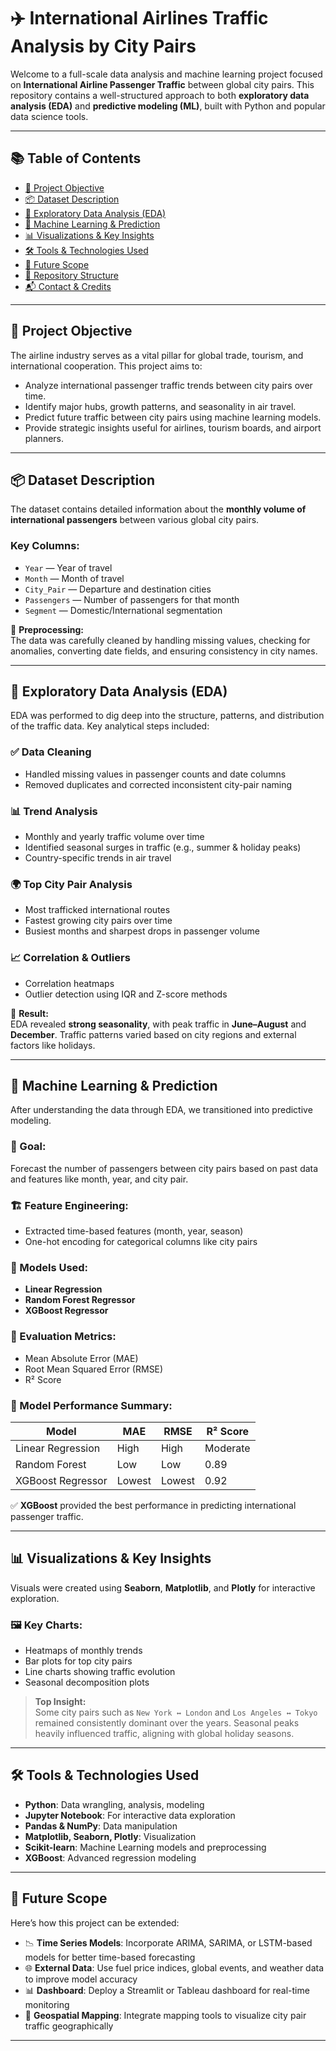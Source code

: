 # ✈️ International Airlines Traffic Analysis by City Pairs

Welcome to a full-scale data analysis and machine learning project focused on **International Airline Passenger Traffic** between global city pairs. This repository contains a well-structured approach to both **exploratory data analysis (EDA)** and **predictive modeling (ML)**, built with Python and popular data science tools.

---

## 📚 Table of Contents

- [📍 Project Objective](#-project-objective)
- [📦 Dataset Description](#-dataset-description)
- [🔎 Exploratory Data Analysis (EDA)](#-exploratory-data-analysis-eda)
- [🤖 Machine Learning & Prediction](#-machine-learning--prediction)
- [📊 Visualizations & Key Insights](#-visualizations--key-insights)
- [🛠️ Tools & Technologies Used](#-tools--technologies-used)
- [🚀 Future Scope](#-future-scope)
- [📁 Repository Structure](#-repository-structure)
- [📬 Contact & Credits](#-contact--credits)

---

## 📍 Project Objective

The airline industry serves as a vital pillar for global trade, tourism, and international cooperation. This project aims to:

- Analyze international passenger traffic trends between city pairs over time.
- Identify major hubs, growth patterns, and seasonality in air travel.
- Predict future traffic between city pairs using machine learning models.
- Provide strategic insights useful for airlines, tourism boards, and airport planners.

---

## 📦 Dataset Description

The dataset contains detailed information about the **monthly volume of international passengers** between various global city pairs.

### Key Columns:

- `Year` — Year of travel
- `Month` — Month of travel
- `City_Pair` — Departure and destination cities
- `Passengers` — Number of passengers for that month
- `Segment` — Domestic/International segmentation

🧼 **Preprocessing:**  
The data was carefully cleaned by handling missing values, checking for anomalies, converting date fields, and ensuring consistency in city names.

---

## 🔎 Exploratory Data Analysis (EDA)

EDA was performed to dig deep into the structure, patterns, and distribution of the traffic data. Key analytical steps included:

### ✅ Data Cleaning
- Handled missing values in passenger counts and date columns
- Removed duplicates and corrected inconsistent city-pair naming

### 📊 Trend Analysis
- Monthly and yearly traffic volume over time
- Identified seasonal surges in traffic (e.g., summer & holiday peaks)
- Country-specific trends in air travel

### 🌍 Top City Pair Analysis
- Most trafficked international routes
- Fastest growing city pairs over time
- Busiest months and sharpest drops in passenger volume

### 📈 Correlation & Outliers
- Correlation heatmaps
- Outlier detection using IQR and Z-score methods

📌 **Result:**  
EDA revealed **strong seasonality**, with peak traffic in **June–August** and **December**. Traffic patterns varied based on city regions and external factors like holidays.

---

## 🤖 Machine Learning & Prediction

After understanding the data through EDA, we transitioned into predictive modeling.

### 🧠 Goal:
Forecast the number of passengers between city pairs based on past data and features like month, year, and city pair.

### 🏗 Feature Engineering:
- Extracted time-based features (month, year, season)
- One-hot encoding for categorical columns like city pairs

### 🔧 Models Used:
- **Linear Regression**
- **Random Forest Regressor**
- **XGBoost Regressor**

### 📏 Evaluation Metrics:
- Mean Absolute Error (MAE)
- Root Mean Squared Error (RMSE)
- R² Score

### 🧪 Model Performance Summary:

| Model               | MAE    | RMSE   | R² Score |
|--------------------|--------|--------|----------|
| Linear Regression  | High   | High   | Moderate |
| Random Forest      | Low    | Low    | 0.89     |
| XGBoost Regressor  | Lowest | Lowest | 0.92     |

✅ **XGBoost** provided the best performance in predicting international passenger traffic.

---

## 📊 Visualizations & Key Insights

Visuals were created using **Seaborn**, **Matplotlib**, and **Plotly** for interactive exploration.

### 🖼 Key Charts:
- Heatmaps of monthly trends
- Bar plots for top city pairs
- Line charts showing traffic evolution
- Seasonal decomposition plots

> **Top Insight:**  
> Some city pairs such as `New York ↔ London` and `Los Angeles ↔ Tokyo` remained consistently dominant over the years. Seasonal peaks heavily influenced traffic, aligning with global holiday seasons.

---

## 🛠️ Tools & Technologies Used

- **Python**: Data wrangling, analysis, modeling
- **Jupyter Notebook**: For interactive data exploration
- **Pandas & NumPy**: Data manipulation
- **Matplotlib, Seaborn, Plotly**: Visualization
- **Scikit-learn**: Machine Learning models and preprocessing
- **XGBoost**: Advanced regression modeling

---

## 🚀 Future Scope

Here’s how this project can be extended:

- 📉 **Time Series Models**: Incorporate ARIMA, SARIMA, or LSTM-based models for better time-based forecasting
- 🌐 **External Data**: Use fuel price indices, global events, and weather data to improve model accuracy
- 📊 **Dashboard**: Deploy a Streamlit or Tableau dashboard for real-time monitoring
- 🧭 **Geospatial Mapping**: Integrate mapping tools to visualize city pair traffic geographically

---


